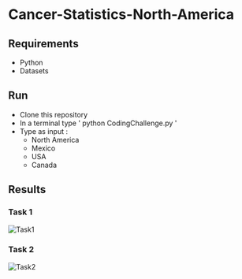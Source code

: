 # Cancer-Statistics-North-America
## Requirements
- Python
- Datasets
## Run
* Clone this repository
* In a terminal type ' python CodingChallenge.py '
* Type as input : 
  * North America 
  * Mexico  
  * USA 
  * Canada
## Results
### Task 1
![Task1](https://github.com/racec9999/Cancer-Statistics-North-America/blob/main/Results/Task1.png)
<br>
### Task 2
![Task2](https://github.com/racec9999/Cancer-Statistics-North-America/blob/main/Results/Task2.png)
<br>
